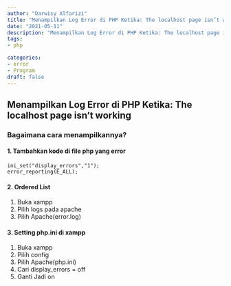 ```yaml
---
author: "Darwisy Alfarizi"
title: "Menampilkan Log Error di PHP Ketika: The localhost page isn’t working"
date: "2021-05-11"
description: "Menampilkan Log Error di PHP Ketika: The localhost page isn’t working"
tags:
- php

categories:
- error
- Program
draft: false		
---
```


## Menampilkan Log Error di PHP Ketika: The localhost page isn’t working

### Bagaimana cara menampilkannya?



#### 1. Tambahkan kode di file php yang error 

    ini_set("display_errors","1");
	error_reporting(E_ALL);

#### 2. Ordered List

1. Buka xampp
2. Pilih logs pada apache
3. Pilih Apache(error.log)


#### 3. Setting php.ini di xampp

1. Buka xampp
2. Pilih config
3. Pilih Apache(php.ini)
4. Cari display_errors = off
5. Ganti Jadi on
    
